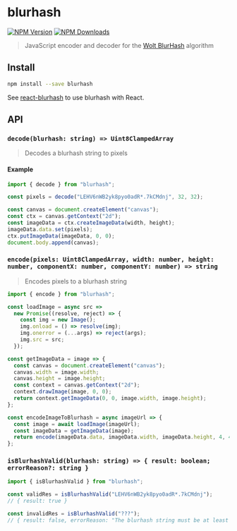 # blurhash

[![NPM Version](https://img.shields.io/npm/v/blurhash.svg?style=flat)](https://npmjs.org/package/blurhash)
[![NPM Downloads](https://img.shields.io/npm/dm/blurhash.svg?style=flat)](https://npmjs.org/package/blurhash)

> JavaScript encoder and decoder for the [Wolt BlurHash](https://github.com/woltapp/blurhash) algorithm

## Install

```sh
npm install --save blurhash
```

See [react-blurhash](https://github.com/woltapp/react-blurhash) to use blurhash with React.

## API

### `decode(blurhash: string) => Uint8ClampedArray`

> Decodes a blurhash string to pixels

#### Example

```js
import { decode } from "blurhash";

const pixels = decode("LEHV6nWB2yk8pyo0adR*.7kCMdnj", 32, 32);

const canvas = document.createElement("canvas");
const ctx = canvas.getContext("2d");
const imageData = ctx.createImageData(width, height);
imageData.data.set(pixels);
ctx.putImageData(imageData, 0, 0);
document.body.append(canvas);
```

### `encode(pixels: Uint8ClampedArray, width: number, height: number, componentX: number, componentY: number) => string`

> Encodes pixels to a blurhash string

```js
import { encode } from "blurhash";

const loadImage = async src =>
  new Promise((resolve, reject) => {
    const img = new Image();
    img.onload = () => resolve(img);
    img.onerror = (...args) => reject(args);
    img.src = src;
  });

const getImageData = image => {
  const canvas = document.createElement("canvas");
  canvas.width = image.width;
  canvas.height = image.height;
  const context = canvas.getContext("2d");
  context.drawImage(image, 0, 0);
  return context.getImageData(0, 0, image.width, image.height);
};

const encodeImageToBlurhash = async imageUrl => {
  const image = await loadImage(imageUrl);
  const imageData = getImageData(image);
  return encode(imageData.data, imageData.width, imageData.height, 4, 4);
};
```

### `isBlurhashValid(blurhash: string) => { result: boolean; errorReason?: string }`

```js
import { isBlurhashValid } from "blurhash";

const validRes = isBlurhashValid("LEHV6nWB2yk8pyo0adR*.7kCMdnj");
// { result: true }

const invalidRes = isBlurhashValid("???");
// { result: false, errorReason: "The blurhash string must be at least 6 characters" }
```

